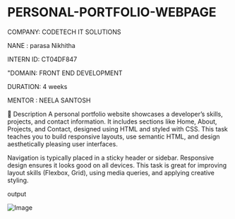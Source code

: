 # PERSONAL-PORTFOLIO-WEBPAGE

COMPANY: CODETECH IT SOLUTIONS

NANE : parasa Nikhitha

INTERN ID: CT04DF847

"DOMAIN: FRONT END DEVELOPMENT

DURATION: 4 weeks

MENTOR : NEELA SANTOSH

🔹 Description 
A personal portfolio website showcases a developer’s skills, projects, and contact information. It includes sections like Home, About, Projects, and Contact, designed using HTML and styled with CSS. This task teaches you to build responsive layouts, use semantic HTML, and design aesthetically pleasing user interfaces.

Navigation is typically placed in a sticky header or sidebar. Responsive design ensures it looks good on all devices. This task is great for improving layout skills (Flexbox, Grid), using media queries, and applying creative styling.

output

![Image](https://github.com/user-attachments/assets/46176e81-986f-4222-ac86-fadf6ffeaefe)
